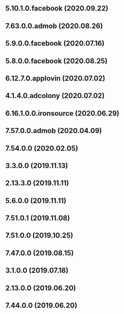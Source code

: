 ## 5.10.1.0.facebook (2020.09.22)



## 7.63.0.0.admob (2020.08.26)



## 5.9.0.0.facebook (2020.07.16)



## 5.8.0.0.facebook (2020.08.25)



## 6.12.7.0.applovin (2020.07.02)



## 4.1.4.0.adcolony (2020.07.02)



## 6.16.1.0.0.ironsource (2020.06.29)



## 7.57.0.0.admob (2020.04.09)



## 7.54.0.0 (2020.02.05)



## 3.3.0.0 (2019.11.13)



## 2.13.3.0 (2019.11.11)



## 5.6.0.0 (2019.11.11)



## 7.51.0.1 (2019.11.08)



## 7.51.0.0 (2019.10.25)



## 7.47.0.0 (2019.08.15)



## 3.1.0.0 (2019.07.18)



## 2.13.0.0 (2019.06.20)



## 7.44.0.0 (2019.06.20)





